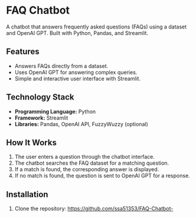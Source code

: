 # FAQ Chatbot

A chatbot that answers frequently asked questions (FAQs) using a dataset and OpenAI GPT. Built with Python, Pandas, and Streamlit.

## Features
- Answers FAQs directly from a dataset.
- Uses OpenAI GPT for answering complex queries.
- Simple and interactive user interface with Streamlit.

## Technology Stack
- **Programming Language:** Python
- **Framework:** Streamlit
- **Libraries:** Pandas, OpenAI API, FuzzyWuzzy (optional)

## How It Works
1. The user enters a question through the chatbot interface.
2. The chatbot searches the FAQ dataset for a matching question.
3. If a match is found, the corresponding answer is displayed.
4. If no match is found, the question is sent to OpenAI GPT for a response.

## Installation
1. Clone the repository: https://github.com/ssa51353/FAQ-Chatbot-
